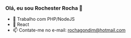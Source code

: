 ### Olá, eu sou Rochester Rocha 👋

- 🔭 Trabalho com PHP/NodeJS
- 🌱 React
- 📫 Contate-me no e-mail: rochagondim@hotmail.com

